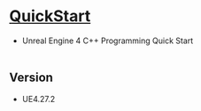 # [QuickStart](https://docs.unrealengine.com/4.27/ko/ProgrammingAndScripting/ProgrammingWithCPP/CPPProgrammingQuickStart/)
- Unreal Engine 4 C++ Programming Quick Start
<br><br>


## Version
- UE4.27.2
